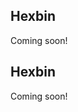 <!-- --8<-- [start:usage] -->
## Hexbin
Coming soon!
<!-- ### Simple
=== "dx"

    ```python
    dx.hexbin(df, ...)
    ```
    ![](../screenshots/plotting_hexbin_simple1.png)

=== "pd.options.plotting.backend = 'dx'"

    !!! info "Make sure you [enable `dx` as a pandas plotting backend](../plotting/overview.md#enabling-pandas-plotting-backend) first."

    ```python
    df.plot(kind='hexbin', x='keyword_column', y='integer_column')
    ```
    ![](../screenshots/plotting_hexbin_simple1_pd.png)

### Customized

=== "dx"

    ```python
    dx.hexbin(
        df, 
        ...
    )
    ```
    ![](../screenshots/plotting_hexbin_custom1.png)

=== "pd.options.plotting.backend = 'dx'"

    !!! info "Make sure you [enable `dx` as a pandas plotting backend](../plotting/overview.md#enabling-pandas-plotting-backend) first."

    ```python
    df.plot(
        kind='hexbin',
        ...
    )
    ```
    ![](../screenshots/plotting_hexbin_custom1_pd.png) -->

<!-- --8<-- [end:usage] -->

<!-- --8<-- [start:ref] -->
## Hexbin
Coming soon!
<!-- ::: src.dx.plotting.dex.hexbin -->
<!-- --8<-- [end:ref] -->